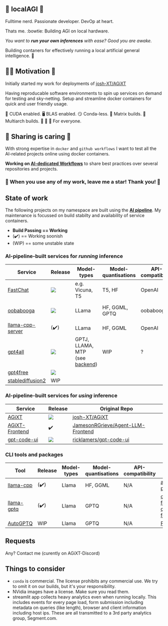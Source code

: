 ## 🧮 localAGI 🧮
Fulltime nerd. Passionate developer. DevOp at heart.

Thats me. :bowtie: Building AGI on local hardware.

*You want to **run your own inferences** with ease? Good you are awake.*


Building contaners for effectively running a local artificial general intelligence. :mechanical_arm:

## :climbing_woman: Motivation :climbing:

Initially started my work for deployments of [josh-XT/AGiXT](https://github.com/Josh-XT/AGiXT)

Having reproducable software environments to spin up services on demand for testing and sky-netting.
Setup and streamline docker containers for quick and user friendly usage.

:rocket: CUDA enabled. :desktop_computer: BLAS enabled. :smirk: Conda-less. :onion: Matrix builds. :office: Multiarch builds. :child: :adult: :older_adult: For everyone.



## :hibiscus: Sharing is caring :hibiscus:

With strong expertise in `docker` and `github workflows` I want to test all the AI-related projects online using docker containers.

**Working on [AI-dedicated Workflows](https://github.com/localagi/ai-dedicated-workflows)** to share best practices over several repositories and projects.

### :star2: When you use any of my work, leave me a star! Thank you! :star2:

## State of work

The following projects on my namespace are built using the **[AI pipeline](https://github.com/localagi/ai-dedicated-workflows)**.
My maintenance is focussed on build stabilty and availability of service containers.

* **Build Passing == Working**
* (:heavy_check_mark:) == Working soonish
* (WIP) == some unstable state

### AI-pipeline-built services for *running* inference
| Service                                                          | Release            | Model-types     | Model-quantisations | API-compatibility | Original Repo |
-------------------------------------------------------------------|--------------------|-----------------|---------------------|-------------------|---------------|
| [FastChat](https://github.com/localagi/FastChat-docker)          | ![](https://github.com/localagi/FastChat-docker/actions/workflows/publish-docker.yml/badge.svg?branch=main)  | e.g. Vicuna, T5 | T5, HF              | OpenAI            | [lm-sys/FastChat](https://github.com/lm-sys/FastChat) |
| [oobabooga](https://github.com/localagi/oobabooga-docker)        | ![](https://github.com/localagi/oobabooga-docker/actions/workflows/publish-docker.yml/badge.svg?branch=main) | LLama           | HF, GGML, GPTQ      | oobabooga         | [oobabooga/text-generation-webui](https://github.com/oobabooga/text-generation-webui) |
| [llama-cpp-server](https://github.com/localagi/llama-cpp-docker) |(:heavy_check_mark:)| LLama           | HF, GGML            | OpenAI            | [abetlen/llama-cpp-python](https://github.com/abetlen/llama-cpp-python) |
| [gpt4all](https://github.com/localagi/gpt4all-docker)            | ![](https://github.com/localagi/gpt4all-docker/actions/workflows/publish-docker.yml/badge.svg?branch=main) | GPTJ, LLAMA, MTP (see [backend](https://github.com/nomic-ai/gpt4all/tree/main/gpt4all-backend)) | WIP                 | ? | [nomic-ai/gpt4all](https://github.com/nomic-ai/gpt4all) <br> [nomic-ai/gpt4all-ui](https://github.com/nomic-ai/gpt4all-ui) |
| [gpt4free](https://github.com/localagi/gpt4free-docker)  | ![](https://github.com/localagi/gpt4free-docker/actions/workflows/publish-docker.yml/badge.svg?branch=main) | | | | [xtekky/gpt4free](https://github.com/xtekky/gpt4free)  |
| [stablediffusion2](https://github.com/localagi/stablediffusion2-docker) |         WIP  |        |                     |                   | |

### AI-pipeline-built services for *using* inference
| Service                                                                |  Release              | Original Repo |
|------------------------------------------------------------------------|-----------------------|---------------|
| [AGiXT](https://github.com/localagi/AGiXT-docker)                      | ![](https://github.com/localagi/AGiXT-docker/actions/workflows/publish-docker.yml/badge.svg?branch=main)  | [josh-XT/AGiXT](https://github.com/josh-xt/AGiXT)  | 
| [AGiXT-Frontend](https://github.com/localagi/agent-llm-frontend)       | :heavy_check_mark: | [JamesonRGrieve/Agent-LLM-Frontend](https://github.com/JamesonRGrieve/Agent-LLM-Frontend) |
| [gpt-code-ui](https://github.com/localagi/gpt-code-ui-docker)          | ![](https://github.com/localagi/gpt-code-ui-docker/actions/workflows/publish-docker.yml/badge.svg?branch=main)  | [ricklamers/gpt-code-ui](https://github.com/ricklamers/gpt-code-ui) |


### CLI tools and packages
| Tool                                                                | Release              | Model-types  | Model-quantisations | API-compatibility  | Original Repo |
|---------------------------------------------------------------------|----------------------|--------------|---------------------|--------------------|---------------|
| [llama-cpp](https://github.com/localagi/llama-cpp-docker)           | (:heavy_check_mark:) | Llama        | HF, GGML            | N/A                | [abetlen/llama-cpp-python](https://github.com/abetlen/llama-cpp-python) |
| [llama-gptq](https://github.com/localagi/llama-gptq-docker)         | (:heavy_check_mark:) | Llama        |  GPTQ               | N/A                | [oobabooga/GPTQ-for-Llama](https://github.com/oobabooga/GPTQ-for-LLaMa)  [qwopqwop200/GPTQ-for-Llama](https://github.com/qwopqwop200/GPTQ-for-LLaMa)  |
| [AutoGPTQ](https://github.com/localagi/AutoGPTQ-docker)             | WIP                  | Llama        |  GPTQ               | N/A                | [PanQiWei/AutoGPTQ](https://github.com/PanQiWei/AutoGPTQ) |

## Requests
Any? Contact me (curently on AGiXT-Discord)


## Things to consider
- `conda` is commercial. The license prohibits any commercial use. We try to omit it on our builds, but it's your responsibility.
- NVidia images have a license. Make sure you read them.
- streamlit app collects heavy analytics even when running locally. This includes events for every page load, form submission including metadata on queries (like length), browser and client information including host ips. These are all transmitted to a 3rd party analytics group, Segment.com.

<!--
**localagi/localAGI** is a ✨ _special_ ✨ repository because its `README.md` (this file) appears on your GitHub profile.

Here are some ideas to get you started:

- 
- 🌱 I’m currently learning ...
- 👯 I’m looking to collaborate on ...
- 🤔 I’m looking for help with ...
- 💬 Ask me about ...
- 📫 How to reach me: ...
- 😄 Pronouns: ...
- ⚡ Fun fact: ...
-->

